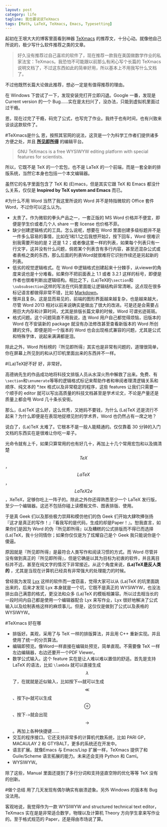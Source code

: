 ```yaml
---
layout: post
category: life
tagline: 我也要说说TeXmacs
tags: [Math, LaTeX, TeXmacs, Emacs, Typesetting]
---
```

起初在王垠大大的博客里面看到神器 [TeXmacs](http://www.yinwang.org/blog-cn/2012/09/18/texmacs/) 的推荐文，十分心动。就像他自己所说的，极少写什么软件推荐之类的文章。

>好久没有推荐过自己喜欢的软件了，现在推荐一款我在美国做数学作业的私家法宝：TeXmacs。我恐怕不可能跟以前那么有闲心写个长篇的 TeXmacs 说明文档了，不过这东西如此的简单好用，所以基本上不用我写什么文档了。

不过他既然长篇大论做此推荐，想必一定是有值得推荐的理由。

在 Windows 下尝试了一下，发现安装完打开立即闪退。Google 一番，发现是 Current version 的一个 Bug……实在是太扫兴了，没办法，只能到虚拟机里面过过干瘾。

恩，现在过完了干瘾，码完了公式，也写完了作业。我终于也有时间，也有兴致来谈谈这款软件了。

#TeXmacs是什么
恩，按照其官网的说法，这货是一个为科学工作者们提供诸多方便之处，并且 [__所见即所得__](https://en.wikipedia.org/wiki/WYSIWYG) 的编辑平台。

>GNU TeXmacs is a free WYSIWYW editing platform with special features for scientists.

所以，它既不是 TeX 的一个宏包，也不是 LaTeX 的一个前端，而是一套全新的排版系统，当然它本身也包括一个本文编辑器。

虽然它的名字里面包含了 TeX 和 (E)macs，但是其实它跟 TeX 和 Emacs 都没什么关系，仅仅是 __Inspired by TeX system and Emacs__ 而已。

#为什么不用 Word
当然了我这里所说的 Word 并不是特指微软的 Office 套件 Word，不过你可以这么认为。

* 太贵了。作为微软的拳头产品之一，一套正版的 MS Word 价格并不便宜，即便是学生价或者几个人 share 一套 license 也价格不菲。
* 缺少创建逻辑格式的工具。怎么说呢，想要在 Word 里面创建多级标题并不是一件多么容易的事情，比如在1和1.1之后我想开始2，按下回车，Word 很难识别我需要开始的是 2 还是 1.2；或者像这里一样的列表，如果每个列表只有一行文字，这并没有什么问题，倘若某个列表含有多行内容，甚至还混杂公式或者表格之类的东西，那么后面的列表Word就很难将它识别作续还是另起新的列表。
* 低劣的视觉逻辑格式。在 Word 中逻辑格式创建起来十分棘手，从viewer的角度来说也是十分难看。如果你不把前面表上 1.1 或者 3.2.1 这样的标号，即便是作者也很难判断出逻辑结构。相比之下，(La)TeX的`\section`和`\subsubsection`这样的写法在代码里面能让逻辑结构非常清晰。这点现在很多标记语言都做得非常不错，比如 [Markdown](http://en.wikipedia.org/wiki/Markdown)。
* 慢并且复杂。这是显而易见的，前端的图形界面越来越复杂，也是越来越大，尽管 Word 2013 相对以前来说确实是做出了很大的改进。可是还是会需要占用巨大内存和计算时间，尤其是排版长篇文章的时候，Word 可谓劣迹斑斑。
* 格式问题。这个问题简直不用我说，连 Word 用户自己都觉得烦恼，旧版本的 Word 在不安装新的 package 就没有办法修改甚至查看新版本的 Word 所创建的文件。即便是同一个版本的 Word 也会出现格式兼容的问题，尤其是公式和特殊字体，说起来满满都是泪。

除此之外，Word 所标榜的『所见即所得』其实也是非常有问题的，道理很简单，你在屏幕上所见到的和从打印机里面出来的东西并不一样。

#(La)TeX好不好
好，非常好。

高德纳先生的作品成功地将科技文排版人员从水深火热中解救了出来。免费、有`\section`和`\enumerate`等等的逻辑格式标记来帮助作者和审阅者理清逻辑关系和顺序、纯文本的 *.tex 格式以及非常稳定的程序，这些 features 让我们只需要一个顺手的 editor 就可以写出高质量的科技文档甚至是学术论文，不论是产量还是质量上都会甩 Word 几十条长安街。

那么，(La)TeX 这么好，这么优秀，又她妈不要钱，为什么 (La)TeX 还是流行不起来？为什么即便是在表现地捉襟见肘的学术界，Word 也仍然占有一席之地？

说白了，(La)TeX 太难了。它根本不是一般人能精通的。仅仅靠着 30 分钟的入门文档的东西实在是很难让你吃一辈子。

光命令就有上千，如果只算常用的也有好几十，再加上十几个常用宏包和以及搞清楚$$TeX$$，$$LaTeX$$，$$LaTeX2e$$，XeTeX，足够你吃上一阵子的。除此之外你还得熟悉至少一个 LaTeX 发行版，至少一个编辑器。这还不包括你碰上读模板文件、图表排版、使用。

于是真 Geek 们以及那些极力崇拜和模仿他们的伪 Geek 们开始大肆吹捧张扬『这才是真正的写作！』『看我写的是代码，生成的却是Paper！』。恕我直言，如果你们是因为 Word 的伪『所见即所得』以及糟糕的公式排版而不得已而选择(La)TeX，我十分同情你；如果你仅仅是为了炫耀自己是个 Geek 我只能说你是个傻逼。

原因就是『所见即所得』是最符合人类写作和阅读习惯的方式。而 Word 尽管并没有做到真正的『所见即所得』，但是它确是以其为目标为初衷的软件，并且离目标并不远，甚至在纯文字的情况下非常接近。从这个角度来说，__(La)TeX是反人类的__ ，尤其是当现在计算机已经具有非常强大的处理能力的时候。

曾经我为发现 [Lyx](http://www.lyx.org/) 这样的软件而一度窃喜，觉得大家可以从 (La)TeX 的坑里面跳出来的，后来才发现 Lyx 本身就是一个坑，它既不是真正的 WYSIWYW，也没法排出自己满意的格式，更没法和众多 (La)TeX 的模板相兼容。所以过去相当长的一段时间内自己都是使用一个编辑器配合 Lyx 来写作业，Lyx 很好地解决了公式输入以及绘制表格这样的麻烦事儿。但是，这仅仅是做到了公式以及表格的 WYSIWYW。

#TeXmacs 好在哪
* 排版好。美观，采用了与 TeX 一样的排版算法，并且用 C++ 重新实现。并且使用了统一的分页算法。
* 编辑即预览。像Word一样直接在编辑处预览，简单直观。不需要像 TeX 一样左边编辑器，右边还要开一个PDF Viewer。
* 数学公式输入。这个 feature 实在是让人难以难以置信的舒适。首先是支持 LaTeX 的语法，比如 `\lambda` 就可以直接生成 $$\lambda$$ 了，在就就是近似输入，比如按下`<<`就可以生成 $$\ll$$、按下`@+`就可以生成 $$\oplus$$ 、按下`->`就会出现 $$\rightarrow$$。再加上各种快捷键……
* 交互的程序接口。它还支持非常多的计算机代数系统，比如 PARI GP，MACAULAY 2 和 GTYBALT，更多的系统还在开发中。
* 语言扩展。就像Emacs 与 Emacs/Lisp 扩展一样，TeXmacs 提供了和 Guile/Scheme 语言拓展的能力。未来还会支持 Python 和 Caml。
* WYSIWYW。

除了这些，Manual 里面还提到了多行分词和支持竖直空隙的优化等等 TeX 没有的创新。

#做个总结
用了几天发现有偶尔确实有崩溃迹象。另外 Windows 的版本有 Bug 没法用。

客观地说，我觉得作为一款 WYSIWYW and structured technical text editor， TeXmacs 实在是是非常适合数学，物理以及计算机 Theory 方向学生拿来写作业的。至于格式规范的 Paper，还是得由市场说了算。